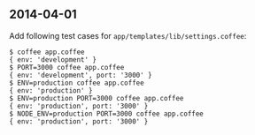 2014-04-01
----------

Add following test cases for `app/templates/lib/settings.coffee`:
```
$ coffee app.coffee 
{ env: 'development' }
$ PORT=3000 coffee app.coffee 
{ env: 'development', port: '3000' }
$ ENV=production coffee app.coffee
{ env: 'production' }
$ ENV=production PORT=3000 coffee app.coffee
{ env: 'production', port: '3000' }
$ NODE_ENV=production PORT=3000 coffee app.coffee
{ env: 'production', port: '3000' }
```
